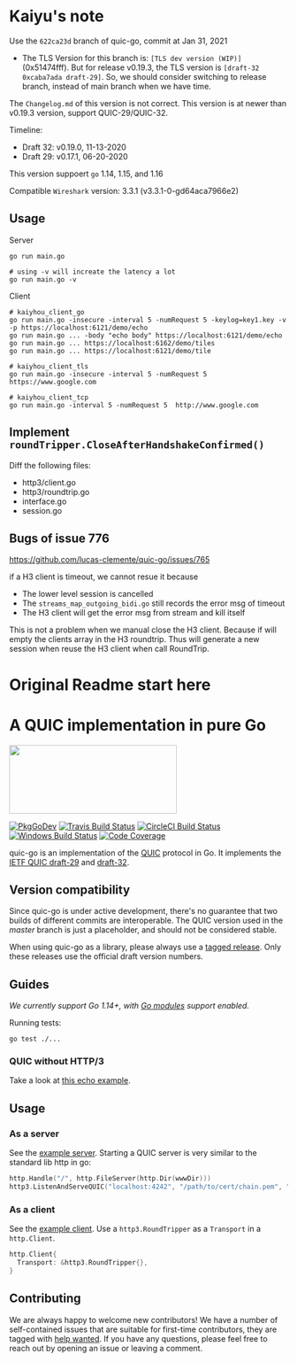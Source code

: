 # Kaiyu's note

Use the `622ca23d` branch of quic-go, commit at Jan 31, 2021

- The TLS Version for this branch is: `[TLS dev version (WIP)]` (0x51474fff). But for release v0.19.3, the TLS version is `[draft-32 0xcaba7ada draft-29]`. So, we should consider switching to release branch, instead of main branch when we have time.

The `Changelog.md` of this version is not correct. This version is at newer than v0.19.3 version, support QUIC-29/QUIC-32.

Timeline: 
 - Draft 32: v0.19.0, 11-13-2020
 - Draft 29: v0.17.1, 06-20-2020

This version suppoert `go` 1.14, 1.15, and 1.16

Compatible `Wireshark` version: 3.3.1 (v3.3.1-0-gd64aca7966e2)

## Usage

Server
```
go run main.go 

# using -v will increate the latency a lot
go run main.go -v 
```

Client
```
# kaiyhou_client_go
go run main.go -insecure -interval 5 -numRequest 5 -keylog=key1.key -v -p https://localhost:6121/demo/echo
go run main.go ... -body "echo body" https://localhost:6121/demo/echo
go run main.go ... https://localhost:6162/demo/tiles
go run main.go ... https://localhost:6121/demo/tile

# kaiyhou_client_tls
go run main.go -insecure -interval 5 -numRequest 5  https://www.google.com

# kaiyhou_client_tcp
go run main.go -interval 5 -numRequest 5  http://www.google.com
```

## Implement `roundTripper.CloseAfterHandshakeConfirmed()` 

Diff the following files:
- http3/client.go
- http3/roundtrip.go
- interface.go
- session.go

## Bugs of issue 776 

https://github.com/lucas-clemente/quic-go/issues/765

if a H3 client is timeout, we cannot resue it because
 - The lower level session is cancelled
 - The `streams_map_outgoing_bidi.go` still records the error msg of timeout
 - The H3 client will get the error msg from stream and kill itself 
 
This is not a problem when we manual close the H3 client. Because if will empty the clients array in the H3 roundtrip. 
Thus will generate a new session when reuse the H3 client when call RoundTrip. 




# Original Readme start here

# A QUIC implementation in pure Go

<img src="docs/quic.png" width=303 height=124>

[![PkgGoDev](https://pkg.go.dev/badge/github.com/lucas-clemente/quic-go)](https://pkg.go.dev/github.com/lucas-clemente/quic-go)
[![Travis Build Status](https://img.shields.io/travis/lucas-clemente/quic-go/master.svg?style=flat-square&label=Travis+build)](https://travis-ci.org/lucas-clemente/quic-go)
[![CircleCI Build Status](https://img.shields.io/circleci/project/github/lucas-clemente/quic-go.svg?style=flat-square&label=CircleCI+build)](https://circleci.com/gh/lucas-clemente/quic-go)
[![Windows Build Status](https://img.shields.io/appveyor/ci/lucas-clemente/quic-go/master.svg?style=flat-square&label=windows+build)](https://ci.appveyor.com/project/lucas-clemente/quic-go/branch/master)
[![Code Coverage](https://img.shields.io/codecov/c/github/lucas-clemente/quic-go/master.svg?style=flat-square)](https://codecov.io/gh/lucas-clemente/quic-go/)

quic-go is an implementation of the [QUIC](https://en.wikipedia.org/wiki/QUIC) protocol in Go. It implements the [IETF QUIC draft-29](https://tools.ietf.org/html/draft-ietf-quic-transport-29) and [draft-32](https://tools.ietf.org/html/draft-ietf-quic-transport-32).

## Version compatibility

Since quic-go is under active development, there's no guarantee that two builds of different commits are interoperable. The QUIC version used in the *master* branch is just a placeholder, and should not be considered stable.

When using quic-go as a library, please always use a [tagged release](https://github.com/lucas-clemente/quic-go/releases). Only these releases use the official draft version numbers.

## Guides

*We currently support Go 1.14+, with [Go modules](https://github.com/golang/go/wiki/Modules) support enabled.*

Running tests:

    go test ./...

### QUIC without HTTP/3

Take a look at [this echo example](example/echo/echo.go).

## Usage

### As a server

See the [example server](example/main.go). Starting a QUIC server is very similar to the standard lib http in go:

```go
http.Handle("/", http.FileServer(http.Dir(wwwDir)))
http3.ListenAndServeQUIC("localhost:4242", "/path/to/cert/chain.pem", "/path/to/privkey.pem", nil)
```

### As a client

See the [example client](example/client/main.go). Use a `http3.RoundTripper` as a `Transport` in a `http.Client`.

```go
http.Client{
  Transport: &http3.RoundTripper{},
}
```

## Contributing

We are always happy to welcome new contributors! We have a number of self-contained issues that are suitable for first-time contributors, they are tagged with [help wanted](https://github.com/lucas-clemente/quic-go/issues?q=is%3Aissue+is%3Aopen+label%3A%22help+wanted%22). If you have any questions, please feel free to reach out by opening an issue or leaving a comment.
